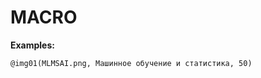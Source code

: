 <!--

@img:     <img src="lec@0/imgs/@1" alt="@2" class="imgCentered" style="width: @3%;" />
@img01:   @img(01,@0,@1,@2)
@img02:   @img(02,@0,@1,@2)
@img03:   @img(03,@0,@1,@2)
@img04:   @img(04,@0,@1,@2)
@img05:   @img(05,@0,@1,@2)
@img06:   @img(06,@0,@1,@2)

@quizQuestion: <hr class="lia-divider"><p><b><span style="padding-right: 10px;">➪</span> @0</b></p>

@NB:      <p style="border: 1px solid; border-radius: 10px; padding-left: 10px; padding-right: 10px; padding-bottom: 10px;"><span style="font-size: 25px; color: red;">⚠</span> @0</p>

-->

# MACRO

**Examples:**

```
@img01(MLMSAI.png, Машинное обучение и статистика, 50)
```


